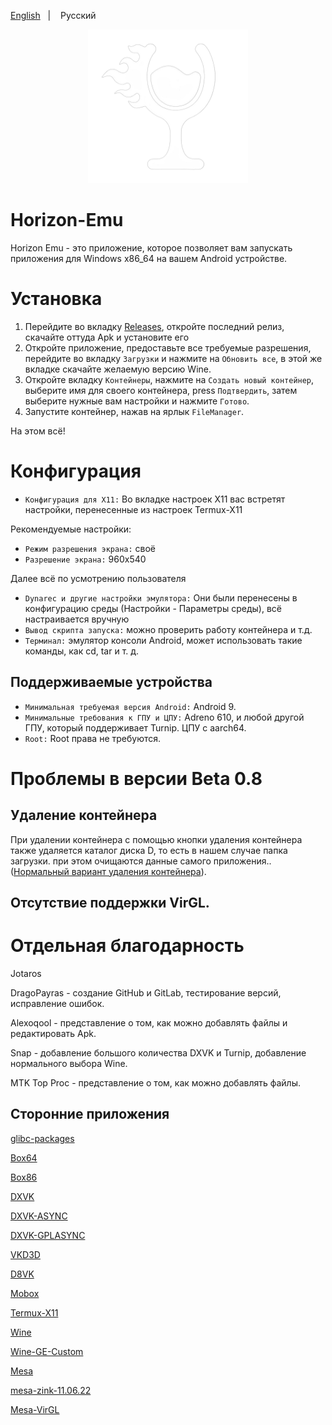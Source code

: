 <a href="https://github.com/DragoPayras228/Horizon-Emu/blob/main/README.md">English</a>
&nbsp;&nbsp;| &nbsp;&nbsp;
Русский
&nbsp;&nbsp;

<p align="center">
	<img src="ProjectLogo.png" width="256" height="246" />  
</p>

# Horizon-Emu

Horizon Emu - это приложение, которое позволяет вам запускать приложения для Windows x86_64 на вашем Android устройстве.

# Установка 

1) Перейдите во вкладку [Releases](https://github.com/DragoPayras228/Horizon-Emu/releases/), откройте последний релиз, скачайте оттуда Apk и установите его
2) Откройте приложение, предоставьте все требуемые разрешения, перейдите во вкладку `Загрузки` и нажмите на `Обновить все`, в этой же вкладке скачайте желаемую версию Wine.
3) Откройте вкладку `Контейнеры`, нажмите на `Создать новый контейнер`, выберите имя для своего контейнера, press `Подтвердить`, затем выберите нужные вам настройки и нажмите `Готово`.
4) Запустите контейнер, нажав на ярлык `FileManager`.

На этом всё!

# Конфигурация
* `Конфигурация для X11:` Во вкладке настроек X11 вас встретят настройки, перенесенные из настроек Termux-X11

Рекомендуемые настройки:

* `Режим разрешения экрана:` своё
* `Разрешение экрана:` 960x540

Далее всё по усмотрению пользователя

* `Dynarec и другие настройки эмулятора:` Они были перенесены в конфигурацию среды (Настройки - Параметры среды), всё настраивается вручную
* `Вывод скрипта запуска:` можно проверить работу контейнера и т.д.
* `Терминал:` эмулятор консоли Android, может использовать такие команды, как cd, tar и т. д.

## Поддерживаемые устройства 

* `Минимальная требуемая версия Android:` Android 9.
* `Минимальные требования к ГПУ и ЦПУ:`
Adreno 610, и любой другой ГПУ, который поддерживает Turnip. ЦПУ с aarch64.
* `Root:`
Root права не требуются.

# Проблемы в версии Beta 0.8
## Удаление контейнера
При удалении контейнера с помощью кнопки удаления контейнера также удаляется каталог диска D, то есть в нашем случае папка загрузки. при этом очищаются данные самого приложения.. ([Нормальный вариант удаления контейнера](https://t.me/HorizonEmuOfficial/434)).
## Отсутствие поддержки VirGL.

# Отдельная благодарность
Jotaros

DragoPayras - создание GitHub и GitLab, тестирование версий, исправление ошибок.

Alexoqool - представление о том, как можно добавлять файлы и редактировать Apk.

Snap - добавление большого количества DXVK и Turnip, добавление нормального выбора Wine.

MTK Top Proc - представление о том, как можно добавлять файлы.

## Сторонние приложения

[glibc-packages](https://github.com/termux-pacman/glibc-packages)

[Box64](https://github.com/ptitSeb/box64)

[Box86](https://github.com/ptitSeb/box86)

[DXVK](https://github.com/doitsujin/dxvk)

[DXVK-ASYNC](https://github.com/Sporif/dxvk-async)

[DXVK-GPLASYNC](https://gitlab.com/Ph42oN/dxvk-gplasync)

[VKD3D](https://github.com/lutris/vkd3d)

[D8VK](https://github.com/AlpyneDreams/d8vk)

[Mobox](https://github.com/olegos2/mobox)

[Termux-X11](https://github.com/termux/termux-x11)

[Wine](https://wiki.winehq.org/Licensing)

[Wine-GE-Custom](https://github.com/GloriousEggroll/wine-ge-custom)

[Mesa](https://docs.mesa3d.org/license.html)

[mesa-zink-11.06.22](https://github.com/alexvorxx/mesa-zink-11.06.22)

[Mesa-VirGL](https://github.com/alexvorxx/Mesa-VirGL)

